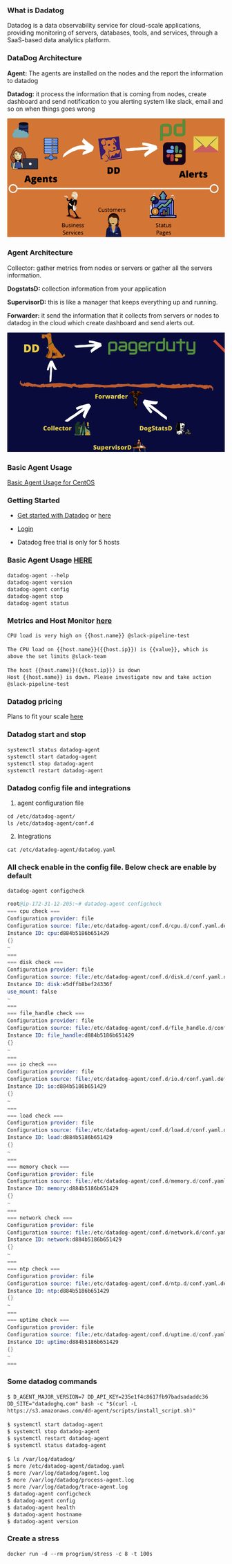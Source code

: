 ### What is Dadatog
Datadog is a data observability service for cloud-scale applications, providing monitoring of servers, databases, tools, and services, through a SaaS-based data analytics platform.

###  DataDog Architecture
**Agent:** The agents are installed on the nodes and the report the information to datadog

**Datadog:** it process the information that is coming from nodes, create dashboard and send notification to you alerting system like slack, email and so on when things goes wrong

![](/images/datadog2.JPG)

###  Agent Architecture

Collector: gather metrics from nodes or servers or gather all the servers information.

**DogstatsD:** collection information from your application

**SupervisorD:** this is like a manager that keeps everything up and running.

**Forwarder:** it send the information that it collects from servers or nodes to datadog in the cloud which create dashboard and send alerts out.

![](/images/datadog1.JPG)


### Basic Agent Usage
[Basic Agent Usage for CentOS](https://docs.datadoghq.com/agent/basic_agent_usage/centos/?tab=agentv6v7) 

### Getting Started
- [Get started with Datadog](https://app.datadoghq.com/signup) or [here](https://docs.datadoghq.com/getting_started/)

- [Login](https://app.datadoghq.com/account/login?redirect=f)
- Datadog free trial is only for 5 hosts

### Basic Agent Usage [HERE](https://docs.datadoghq.com/agent/basic_agent_usage/osx/?tab=agentv6v7)
```
datadog-agent --help
datadog-agent version
datadog-agent config
datadog-agent stop
datadog-agent status
```

### Metrics and Host Monitor [here](https://docs.datadoghq.com/monitors/create/types/host/?tab=checkalert)
```
CPU load is very high on {{host.name}} @slack-pipeline-test

The CPU load on {{host.name}}({{host.ip}}) is {{value}}, which is above the set limits @slack-team

The host {{host.name}}({{host.ip}}) is down
Host {{host.name}} is down. Please investigate now and take action @slack-pipeline-test
```

### Datadog pricing
Plans to fit your scale [here](https://www.datadoghq.com/pricing/)

### Datadog start and stop
```
systemctl status datadog-agent
systemctl start datadog-agent
systemctl stop datadog-agent
systemctl restart datadog-agent
```

### Datadog config file and integrations
1. agent configuration file
```
cd /etc/datadog-agent/
ls /etc/datadog-agent/conf.d
```

2. Integrations
```
cat /etc/datadog-agent/datadog.yaml
```

### All check enable in the config file. Below check are enable by default
```
datadog-agent configcheck
```

```s
root@ip-172-31-12-205:~# datadog-agent configcheck
=== cpu check ===
Configuration provider: file
Configuration source: file:/etc/datadog-agent/conf.d/cpu.d/conf.yaml.default
Instance ID: cpu:d884b5186b651429
{}
~
===
=== disk check ===
Configuration provider: file
Configuration source: file:/etc/datadog-agent/conf.d/disk.d/conf.yaml.default
Instance ID: disk:e5dffb8bef24336f
use_mount: false
~
===
=== file_handle check ===
Configuration provider: file
Configuration source: file:/etc/datadog-agent/conf.d/file_handle.d/conf.yaml.default
Instance ID: file_handle:d884b5186b651429
{}
~
===
=== io check ===
Configuration provider: file
Configuration source: file:/etc/datadog-agent/conf.d/io.d/conf.yaml.default
Instance ID: io:d884b5186b651429
{}
~
===
=== load check ===
Configuration provider: file
Configuration source: file:/etc/datadog-agent/conf.d/load.d/conf.yaml.default
Instance ID: load:d884b5186b651429
{}
~
===
=== memory check ===
Configuration provider: file
Configuration source: file:/etc/datadog-agent/conf.d/memory.d/conf.yaml.default
Instance ID: memory:d884b5186b651429
{}
~
===
=== network check ===
Configuration provider: file
Configuration source: file:/etc/datadog-agent/conf.d/network.d/conf.yaml.default
Instance ID: network:d884b5186b651429
{}
~
===
=== ntp check ===
Configuration provider: file
Configuration source: file:/etc/datadog-agent/conf.d/ntp.d/conf.yaml.default
Instance ID: ntp:d884b5186b651429
{}
~
===
=== uptime check ===
Configuration provider: file
Configuration source: file:/etc/datadog-agent/conf.d/uptime.d/conf.yaml.default
Instance ID: uptime:d884b5186b651429
{}
~
===
```

### Some datadog commands
```
$ D_AGENT_MAJOR_VERSION=7 DD_API_KEY=235e1f4c8617fb97badsadaddc36 DD_SITE="datadoghq.com" bash -c "$(curl -L https://s3.amazonaws.com/dd-agent/scripts/install_script.sh)"

$ systemctl start datadog-agent
$ systemctl stop datadog-agent
$ systemctl restart datadog-agent
$ systemctl status datadog-agent

$ ls /var/log/datadog/
$ more /etc/datadog-agent/datadog.yaml
$ more /var/log/datadog/agent.log
$ more /var/log/datadog/process-agent.log
$ more /var/log/datadog/trace-agent.log
$ datadog-agent configcheck
$ datadog-agent config
$ datadog-agent health
$ datadog-agent hostname
$ datadog-agent version
```


### Create a stress
```
docker run -d --rm progrium/stress -c 8 -t 100s
```